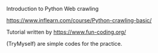 Introduction to Python Web crawling

https://www.inflearn.com/course/Python-crawling-basic/

Tutorial written by https://www.fun-coding.org/

(TryMyself) are simple codes for the practice.
